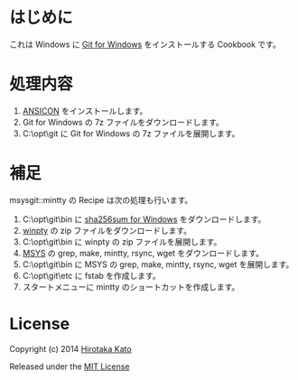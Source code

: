 # はじめに

これは Windows に
[Git for Windows](http://msysgit.github.io/)
をインストールする Cookbook です。

# 処理内容

1. [ANSICON](../ansicon/README.md) をインストールします。
2. Git for Windows の 7z ファイルをダウンロードします。
3. C:\opt\git に Git for Windows の 7z ファイルを展開します。

# 補足

msysgit::mintty の Recipe は次の処理も行います。

1. C:\opt\git\bin に [sha256sum for Windows](http://www.labtestproject.com/files/win/sha256sum/sha256sum.exe) をダウンロードします。
2. [winpty](https://github.com/rprichard/winpty) の zip ファイルをダウンロードします。
3. C:\opt\git\bin に winpty の zip ファイルを展開します。
4. [MSYS](http://www.mingw.org/wiki/MSYS) の grep, make, mintty, rsync, wget をダウンロードします。
5. C:\opt\git\bin に MSYS の grep, make, mintty, rsync, wget を展開します。
6. C:\opt\git\etc に fstab を作成します。
7. スタートメニューに mintty のショートカットを作成します。

# License

Copyright (c) 2014 [Hirotaka Kato](https://github.com/HirotakaKato/windows-cookbooks)

Released under the [MIT License](http://opensource.org/licenses/mit-license.php)
